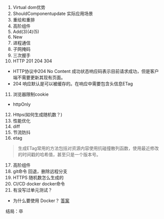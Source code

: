1. Virtual dom优势
2. ShouldComponentupdate 实际应用场景
3. 重绘和重排
4. 高阶组件
5. Add(3)(4)(5)
6. New
7. 进程通信
8. 子网掩码
9. 三次握手
10. HTTP 201 204 304
* HTTP协议中204 No Content 成功状态响应码表示目前请求成功，但是客户端不需要更新其现有页面。
* 204 响应默认是可以被缓存的。在响应中需要包含头信息ETag
11. 浏览器限制cookie
* httpOnly
12. Https(如何生成随机数？)
13. 性能优化
14. diff
15. 节流防抖
16. etag
> 生成ETag常用的方法包括对资源内容使用抗碰撞散列函数，使用最近修改的时间戳的哈希值，甚至只是一个版本号。
17. 高阶组件
18. git命令 回退，删除远程分支
19. HTTPS 随机数怎么生成的
20. CI/CD docker docker命令
22. 有没写过单元测试？
* 为什么要使用 Docker？
[答案](https://yeasy.gitbooks.io/docker_practice/introduction/why.html)


结局：卒



